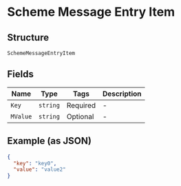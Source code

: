 
# Scheme Message Entry Item

## Structure

`SchemeMessageEntryItem`

## Fields

| Name | Type | Tags | Description |
|  --- | --- | --- | --- |
| `Key` | `string` | Required | - |
| `MValue` | `string` | Optional | - |

## Example (as JSON)

```json
{
  "key": "key0",
  "value": "value2"
}
```

